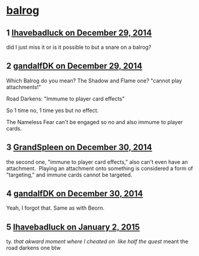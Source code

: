 # [balrog](https://community.fantasyflightgames.com/topic/130213-balrog/)

## 1 [Ihavebadluck on December 29, 2014](https://community.fantasyflightgames.com/topic/130213-balrog/?do=findComment&comment=1384843)

did I just miss it or is it possible to but a snare on a balrog?

## 2 [gandalfDK on December 29, 2014](https://community.fantasyflightgames.com/topic/130213-balrog/?do=findComment&comment=1385134)

Which Balrog do you mean? The Shadow and Flame one? "cannot play attachments!"

Road Darkens: "Immume to player card effects"

So 1 time no, 1 time yes but no effect.

The Nameless Fear can't be engaged so no and also immume to player cards.

## 3 [GrandSpleen on December 30, 2014](https://community.fantasyflightgames.com/topic/130213-balrog/?do=findComment&comment=1385574)

the second one, "immune to player card effects," also can't even have an attachment.  Playing an attachment onto something is considered a form of "targeting," and immune cards cannot be targeted.

## 4 [gandalfDK on December 30, 2014](https://community.fantasyflightgames.com/topic/130213-balrog/?do=findComment&comment=1385819)

Yeah, I forgot that. Same as with Beorn.

## 5 [Ihavebadluck on January 2, 2015](https://community.fantasyflightgames.com/topic/130213-balrog/?do=findComment&comment=1389186)

ty. *that akward moment where I cheated on  like half the quest* meant the road darkens one btw

